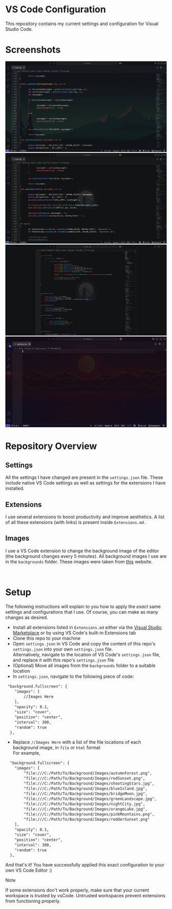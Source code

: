 # VS Code Configuration
This repository contains my current settings and configuration for Visual Studio Code.

# Screenshots
![vsCodeImg](assets/vsCode.png)
![vsCodeImg1](assets/vsCode1.png)
![vsCodeImg2](assets/vsCode2.png)
![demoGif](assets/vsCodeDemo.gif)

# Repository Overview

## Settings
All the settings I have changed are present in the `settings.json` file. These include native VS Code settings as well as settings for the extensions I have installed.

## Extensions
I use several extensions to boost productivity and improve aesthetics. A list of all these extensions (with links) is present inside `Extensions.md`.

## Images
I use a VS Code extension to change the background image of the editor (the background changes every 5 minutes). All background images I use are in the `backgrounds` folder.
These images were taken from [this](https://www.addictivetips.com/windows-tips/50-minimalist-desktop-wallpapers-and-backgrounds/) website.

<br>

# Setup
The following instructions will explain to you how to apply the *exact* same settings and configurations that I use. Of course, you can make as many changes as desired.

* Install all extensions listed in `Extensions.md` either via the [Visual Studio Marketplace](https://marketplace.visualstudio.com) or by using VS Code's built-in Extensions tab 
* Clone this repo to your machine
* Open `settings.json` in VS Code and copy the content of this repo's `settings.json` into your own `settings.json` file. <br>
   Alternatively, navigate to the location of VS Code's `settings.json` file, and replace it with this repo's `settings.json` file
* (Optional) Move all images from the `backgrounds` folder to a suitable location
* In `settings.json`, navigate to the following piece of code: 
```
 "background.fullscreen": {
    "images": [
        //Images Here
    ],
    "opacity": 0.1,
    "size": "cover",
    "position": "center",
    "interval": 300,
    "random": true
  },
```
* Replace `//Images Here` with a list of the file locations of each background image, in `file` or `html` format <br>
For example,
```
  "background.fullscreen": {
    "images": [
        "file:///C:/Path/To/Background/Images/autumnForest.png",
        "file:///C:/Path/To/Background/Images/redSunset.png",
        "file:///C:/Path/To/Background/Images/shootingStars.jpg",
        "file:///C:/Path/To/Background/Images/blueIsland.jpg",
        "file:///C:/Path/To/Background/Images/bridgeMoon.jpg",
        "file:///C:/Path/To/Background/Images/greenLandscape.jpg",
        "file:///C:/Path/To/Background/Images/nightCity.jpg",
        "file:///C:/Path/To/Background/Images/orangeLake.jpg",
        "file:///C:/Path/To/Background/Images/pinkMountains.png",
        "file:///C:/Path/To/Background/Images/redderSunset.png"
    ],
    "opacity": 0.1,
    "size": "cover",
    "position": "center",
    "interval": 300,
    "random": true
  },
```
And that's it! You have successfully applied this exact configuration to your own VS Code Editor :)

> [!NOTE]
> If some extensions don't work properly, make sure that your current workspace is trusted by vsCode. Untrusted workspaces prevent extensions from functioning properly. 